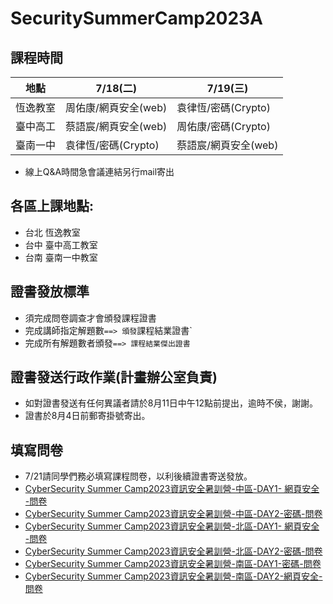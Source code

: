 # SecuritySummerCamp2023A

## 課程時間

| 地點 | 7/18(二) | 7/19(三) |  
| ----- | ----- | ----- | 
| 恆逸教室 | 周佑康/網頁安全(web) | 袁律恆/密碼(Crypto) | 
| 臺中高工 | 蔡語宸/網頁安全(web) | 周佑康/密碼(Crypto) | 
| 臺南一中 | 袁律恆/密碼(Crypto) | 蔡語宸/網頁安全(web) | 

  - 線上Q&A時間急會議連結另行mail寄出

## 各區上課地點:
  - 台北 恆逸教室 
  - 台中 臺中高工教室 
  - 台南 臺南一中教室

## 證書發放標準
- 須完成問卷調查才會頒發課程證書
- 完成講師指定解題數`==> 頒發`課程結業證書`
- 完成所有解題數者頒發`==> 課程結業傑出證書`

## 證書發送行政作業(計畫辦公室負責)
- 如對證書發送有任何異議者請於8月11日中午12點前提出，逾時不侯，謝謝。
- 證書於8月4日前郵寄掛號寄出。

## 填寫問卷
- 7/21請同學們務必填寫課程問卷，以利後續證書寄送發放。
- [CyberSecurity Summer Camp2023資訊安全暑訓營-中區-DAY1- 網頁安全 -問卷](https://docs.google.com/forms/d/e/1FAIpQLSdl947cx-gfHyhPKTXkq2sLKYTRhz5udw7qw_MLUioUuwuIGg/viewform?usp=sf_link)
- [CyberSecurity Summer Camp2023資訊安全暑訓營-中區-DAY2-密碼-問卷](https://docs.google.com/forms/d/e/1FAIpQLSeYnKoRf7MZq30e0ySafJVs_jk7hZ7xsSHwWgaiyynfzk-ytQ/viewform?usp=sf_link)
- [CyberSecurity Summer Camp2023資訊安全暑訓營-北區-DAY1- 網頁安全 -問卷](https://docs.google.com/forms/d/e/1FAIpQLSfJtW5B-SMa8WAM0VWalHbeEIvWyWovzKSKaS8uzLtGyQqx5g/viewform?usp=sf_link)
- [CyberSecurity Summer Camp2023資訊安全暑訓營-北區-DAY2-密碼-問卷](https://docs.google.com/forms/d/e/1FAIpQLSeYzexGeIx494G4NkOHxXqq3zIIBzaCwPisgRAB_rLcXi6kmg/viewform?usp=sf_link)
- [CyberSecurity Summer Camp2023資訊安全暑訓營-南區-DAY1-密碼-問卷](https://docs.google.com/forms/d/e/1FAIpQLSedqMMZAX5sc9dci0ntaGSSRpmBZx0g7X1yvzuZgNiDsRoCgQ/viewform?usp=sf_link)
- [CyberSecurity Summer Camp2023資訊安全暑訓營-南區-DAY2-網頁安全-問卷](https://docs.google.com/forms/d/e/1FAIpQLSc2G4EhngO1Nu6ejsM4-JnR4CNhWicWj14szjF4IF3_cogcBA/viewform?usp=sf_link)

